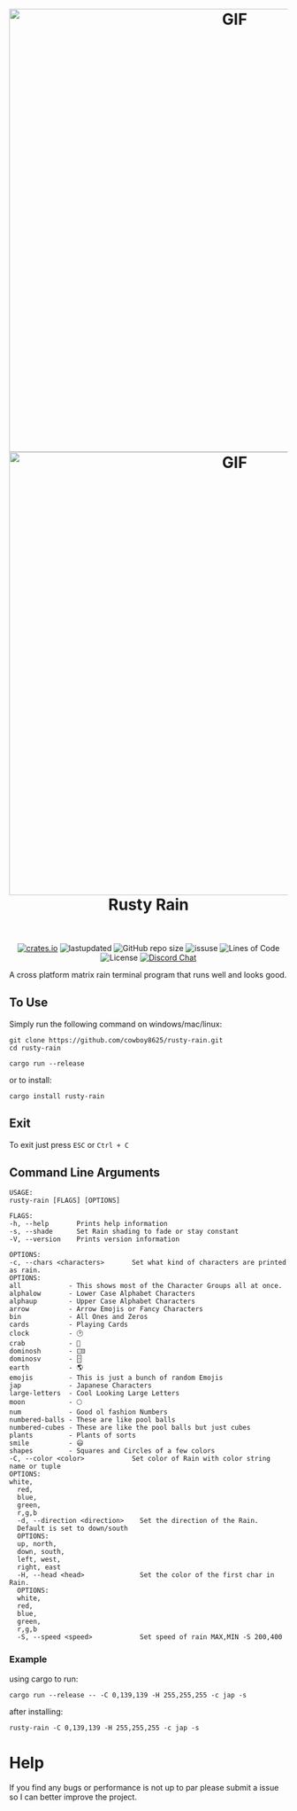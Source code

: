 <h1 align="center">
<br>
<img src="https://user-images.githubusercontent.com/43012445/105452071-411e4880-5c43-11eb-8ae2-4de61f310bf9.gif" alt="GIF" width="800">
<img src="https://cdn.discordapp.com/attachments/509849754583302154/812942011400847391/emoji_rain.gif" alt="GIF" width="800">
<br>
Rusty Rain
<br>
<br>
</h1>

<p align="center">
<a href="https://crates.io/crates/rusty-rain"><img alt="crates.io" src="https://img.shields.io/crates/v/rusty-rain.svg"></a>
<a><img alt="lastupdated" src="https://img.shields.io/github/last-commit/cowboy8625/rusty-rain"></a>
<a><img alt="GitHub repo size" src="https://img.shields.io/github/repo-size/cowboy8625/rusty-rain"></a>
<a><img alt="issuse" src="https://img.shields.io/github/issues/cowboy8625/rusty-rain"></a>
<a><img alt="Lines of Code" src="https://img.shields.io/tokei/lines/github/cowboy8625/rusty-rain"></a>
<a><img alt="License" src="https://img.shields.io/badge/License-MIT-blue.svg"></a>
<a href="https://discord.gg/KwnGX8P"><img alt="Discord Chat" src="https://img.shields.io/discord/509849754155614230"></a>
</p>

A cross platform matrix rain terminal program that runs well and looks good.

## To Use

Simply run the following command on windows/mac/linux:

```
git clone https://github.com/cowboy8625/rusty-rain.git
cd rusty-rain
```
```
cargo run --release
```

or to install:

```
cargo install rusty-rain
```

## Exit

To exit just press `ESC` or `Ctrl + C`


## Command Line Arguments

```
USAGE:
rusty-rain [FLAGS] [OPTIONS]

FLAGS:
-h, --help       Prints help information
-s, --shade      Set Rain shading to fade or stay constant
-V, --version    Prints version information

OPTIONS:
-c, --chars <characters>       Set what kind of characters are printed as rain.
OPTIONS:
all            - This shows most of the Character Groups all at once.
alphalow       - Lower Case Alphabet Characters
alphaup        - Upper Case Alphabet Characters
arrow          - Arrow Emojis or Fancy Characters
bin            - All Ones and Zeros
cards          - Playing Cards
clock          - 🕑
crab           - 🦀
dominosh       - 🀽
dominosv       - 🁫
earth          - 🌎
emojis         - This is just a bunch of random Emojis
jap            - Japanese Characters
large-letters  - Cool Looking Large Letters
moon           - 🌕
num            - Good ol fashion Numbers
numbered-balls - These are like pool balls
numbered-cubes - These are like the pool balls but just cubes
plants         - Plants of sorts
smile          - 😃
shapes         - Squares and Circles of a few colors
-C, --color <color>            Set color of Rain with color string name or tuple
OPTIONS:
white,
  red,
  blue,
  green,
  r,g,b
  -d, --direction <direction>    Set the direction of the Rain.
  Default is set to down/south
  OPTIONS:
  up, north,
  down, south,
  left, west,
  right, east
  -H, --head <head>              Set the color of the first char in Rain.
  OPTIONS:
  white,
  red,
  blue,
  green,
  r,g,b
  -S, --speed <speed>            Set speed of rain MAX,MIN -S 200,400

  ```

### Example

  using cargo to run:

  `cargo run --release -- -C 0,139,139 -H 255,255,255 -c jap -s`

  after installing:

  `rusty-rain -C 0,139,139 -H 255,255,255 -c jap -s`

# Help

  If you find any bugs or performance is not up to par please submit a issue so I can better improve
  the project.
